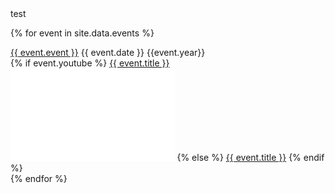 ---
---


<section>
<div>test</div>

{% for event in site.data.events %}
    <div class="eventsoddeven">
        <div class="middle">
            <a href="{{event.url}}">{{ event.event }}</a> 
            {{ event.date }} {{event.year}}
        </div>
        <div class="middle">
            {% if event.youtube %}
                <a href="{{ event.youtube }}">{{ event.title }}</a> 
                <iframe width="262.5" height="147.75" src="{{ event.embed }}" frameborder="0" allow="accelerometer; clipboard-write; encrypted-media; gyroscope; picture-in-picture" allowfullscreen></iframe>
            {% else %}
                <a href="{{ event.url }}">{{ event.title }}</a>
            {% endif %}        
        </div>
    </div>
{% endfor %}

</section>
